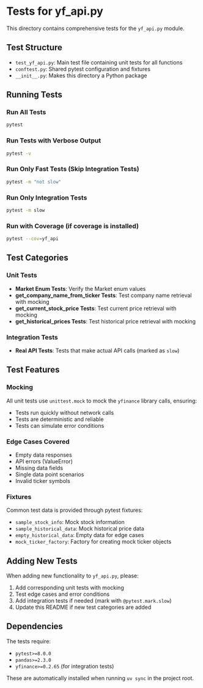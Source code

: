 # Tests for yf_api.py

This directory contains comprehensive tests for the `yf_api.py` module.

## Test Structure

- `test_yf_api.py`: Main test file containing unit tests for all functions
- `conftest.py`: Shared pytest configuration and fixtures
- `__init__.py`: Makes this directory a Python package

## Running Tests

### Run All Tests
```bash
pytest
```

### Run Tests with Verbose Output
```bash
pytest -v
```

### Run Only Fast Tests (Skip Integration Tests)
```bash
pytest -m "not slow"
```

### Run Only Integration Tests
```bash
pytest -m slow
```

### Run with Coverage (if coverage is installed)
```bash
pytest --cov=yf_api
```

## Test Categories

### Unit Tests
- **Market Enum Tests**: Verify the Market enum values
- **get_company_name_from_ticker Tests**: Test company name retrieval with mocking
- **get_current_stock_price Tests**: Test current price retrieval with mocking  
- **get_historical_prices Tests**: Test historical price retrieval with mocking

### Integration Tests
- **Real API Tests**: Tests that make actual API calls (marked as `slow`)

## Test Features

### Mocking
All unit tests use `unittest.mock` to mock the `yfinance` library calls, ensuring:
- Tests run quickly without network calls
- Tests are deterministic and reliable
- Tests can simulate error conditions

### Edge Cases Covered
- Empty data responses
- API errors (ValueError)
- Missing data fields
- Single data point scenarios
- Invalid ticker symbols

### Fixtures
Common test data is provided through pytest fixtures:
- `sample_stock_info`: Mock stock information
- `sample_historical_data`: Mock historical price data
- `empty_historical_data`: Empty data for edge cases
- `mock_ticker_factory`: Factory for creating mock ticker objects

## Adding New Tests

When adding new functionality to `yf_api.py`, please:

1. Add corresponding unit tests with mocking
2. Test edge cases and error conditions
3. Add integration tests if needed (mark with `@pytest.mark.slow`)
4. Update this README if new test categories are added

## Dependencies

The tests require:
- `pytest>=8.0.0`
- `pandas>=2.3.0`
- `yfinance>=0.2.65` (for integration tests)

These are automatically installed when running `uv sync` in the project root.
